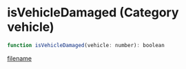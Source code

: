 # isVehicleDamaged (Category vehicle)

```js
function isVehicleDamaged(vehicle: number): boolean
```

[filename](isVehicleDamaged_m.md ':include')